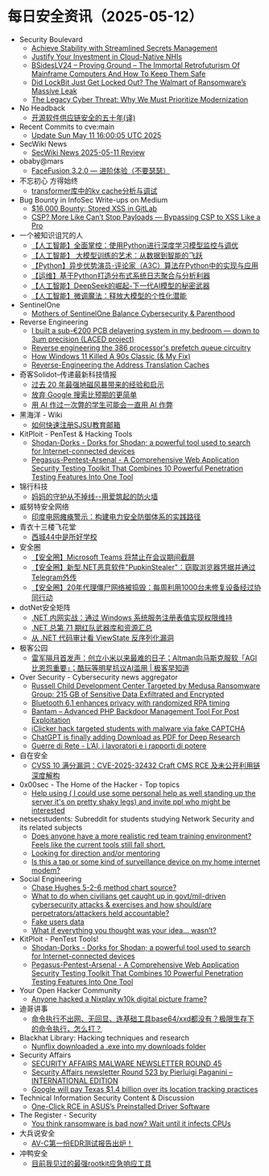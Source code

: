 # 每日安全资讯（2025-05-12）

- Security Boulevard
  - [Achieve Stability with Streamlined Secrets Management](https://securityboulevard.com/2025/05/achieve-stability-with-streamlined-secrets-management/?utm_source=rss&utm_medium=rss&utm_campaign=achieve-stability-with-streamlined-secrets-management)
  - [Justify Your Investment in Cloud-Native NHIs](https://securityboulevard.com/2025/05/justify-your-investment-in-cloud-native-nhis/?utm_source=rss&utm_medium=rss&utm_campaign=justify-your-investment-in-cloud-native-nhis)
  - [BSidesLV24 – Proving Ground –  The Immortal Retrofuturism Of Mainframe Computers And How To Keep Them Safe](https://securityboulevard.com/2025/05/bsideslv24-proving-ground-the-immortal-retrofuturism-of-mainframe-computers-and-how-to-keep-them-safe/?utm_source=rss&utm_medium=rss&utm_campaign=bsideslv24-proving-ground-the-immortal-retrofuturism-of-mainframe-computers-and-how-to-keep-them-safe)
  - [Did LockBit Just Get Locked Out? The Walmart of Ransomware’s Massive Leak](https://securityboulevard.com/2025/05/did-lockbit-just-get-locked-out-the-walmart-of-ransomwares-massive-leak/?utm_source=rss&utm_medium=rss&utm_campaign=did-lockbit-just-get-locked-out-the-walmart-of-ransomwares-massive-leak)
  - [The Legacy Cyber Threat: Why We Must Prioritize Modernization](https://securityboulevard.com/2025/05/the-legacy-cyber-threat-why-we-must-prioritize-modernization/?utm_source=rss&utm_medium=rss&utm_campaign=the-legacy-cyber-threat-why-we-must-prioritize-modernization)
- No Headback
  - [开源软件供应链安全的五十年(译)](http://xargin.com/open-source-supply-chain-security/)
- Recent Commits to cve:main
  - [Update Sun May 11 16:00:05 UTC 2025](https://github.com/trickest/cve/commit/636e428a4868a680e8b294c07155b1669e40ba9b)
- SecWiki News
  - [SecWiki News 2025-05-11 Review](http://www.sec-wiki.com/?2025-05-11)
- obaby@mars
  - [FaceFusion 3.2.0 — 进阶体验（不要瑟瑟）](https://h4ck.org.cn/2025/05/20664)
- 不忘初心 方得始终
  - [transformer库中的kv cache分析与调试](http://terenceli.github.io/%E6%8A%80%E6%9C%AF/2025/05/11/kvcache-intro)
- Bug Bounty in InfoSec Write-ups on Medium
  - [$16,000 Bounty: Stored XSS in GitLab](https://infosecwriteups.com/16-000-bounty-stored-xss-in-gitlab-a0f57e5c4245?source=rss----7b722bfd1b8d--bug_bounty)
  - [CSP? More Like Can’t Stop Payloads  — Bypassing CSP to XSS Like a Pro](https://infosecwriteups.com/csp-more-like-cant-stop-payloads-bypassing-csp-to-xss-like-a-pro-90d27c2c3a40?source=rss----7b722bfd1b8d--bug_bounty)
- 一个被知识诅咒的人
  - [【人工智能】全面掌控：使用Python进行深度学习模型监控与调优](https://blog.csdn.net/nokiaguy/article/details/147873231)
  - [【人工智能】 大模型训练的艺术：从数据到智能的飞跃](https://blog.csdn.net/nokiaguy/article/details/147873212)
  - [【Python】异步优势演员-评论家（A3C）算法在Python中的实现与应用](https://blog.csdn.net/nokiaguy/article/details/147873198)
  - [【运维】基于Python打造分布式系统日志聚合与分析利器](https://blog.csdn.net/nokiaguy/article/details/147873180)
  - [【人工智能】DeepSeek的崛起-下一代AI模型的秘密武器](https://blog.csdn.net/nokiaguy/article/details/147873142)
  - [【人工智能】微调魔法：释放大模型的个性化潜能](https://blog.csdn.net/nokiaguy/article/details/147873116)
- SentinelOne
  - [Mothers of SentinelOne Balance Cybersecurity & Parenthood](https://www.sentinelone.com/blog/mothers-of-sentinelone-balance-cybersecurity-parenthood/)
- Reverse Engineering
  - [I built a sub-€200 PCB delayering system in my bedroom — down to 3µm precision (LACED project)](https://www.reddit.com/r/ReverseEngineering/comments/1kjr2xv/i_built_a_sub200_pcb_delayering_system_in_my/)
  - [Reverse engineering the 386 processor's prefetch queue circuitry](https://www.reddit.com/r/ReverseEngineering/comments/1kjrhry/reverse_engineering_the_386_processors_prefetch/)
  - [How Windows 11 Killed A 90s Classic (& My Fix)](https://www.reddit.com/r/ReverseEngineering/comments/1kjqzuf/how_windows_11_killed_a_90s_classic_my_fix/)
  - [Reverse-Engineering the Address Translation Caches](https://www.reddit.com/r/ReverseEngineering/comments/1kjsow1/reverseengineering_the_address_translation_caches/)
- 奇客Solidot–传递最新科技情报
  - [过去 20 年最强地磁风暴带来的经验和启示](https://www.solidot.org/story?sid=81259)
  - [放弃 Google 搜索比预期的更简单](https://www.solidot.org/story?sid=81258)
  - [用 AI 作过一次弊的学生可能会一直用 AI 作弊](https://www.solidot.org/story?sid=81257)
- 黑海洋 - Wiki
  - [如何快速注册SJSU教育邮箱](https://blog.upx8.com/4797)
- KitPloit - PenTest &amp; Hacking Tools
  - [Shodan-Dorks - Dorks for Shodan; a powerful tool used to search for Internet-connected devices](http://www.kitploit.com/2025/05/shodan-dorks-dorks-for-shodan-powerful.html)
  - [Pegasus-Pentest-Arsenal - A Comprehensive Web Application Security Testing Toolkit That Combines 10 Powerful Penetration Testing Features Into One Tool](http://www.kitploit.com/2025/05/pegasus-pentest-arsenal-comprehensive.html)
- 锦行科技
  - [妈妈的守护从不掉线--用爱筑起的防火墙](https://mp.weixin.qq.com/s?__biz=MzIxNTQxMjQyNg==&mid=2247494016&idx=1&sn=371ac2685fece5c78a11e33aaff2d5e7&subscene=0)
- 威努特安全网络
  - [印度电网瘫痪警示：构建电力安全防御体系的实践路径](https://mp.weixin.qq.com/s?__biz=MzAwNTgyODU3NQ==&mid=2651132964&idx=1&sn=2726985923f0e7b7d147fa852391bf6e&subscene=0)
- 青衣十三楼飞花堂
  - [西城44中是所好学校](https://mp.weixin.qq.com/s?__biz=MzUzMjQyMDE3Ng==&mid=2247488277&idx=1&sn=ecefe8f97d071a4d7fd026e43b841fe8&subscene=0)
- 安全圈
  - [【安全圈】Microsoft Teams 将禁止在会议期间截屏](https://mp.weixin.qq.com/s?__biz=MzIzMzE4NDU1OQ==&mid=2652069558&idx=1&sn=2987948da429aca3ced7a01f29894350&subscene=0)
  - [【安全圈】新型.NET恶意软件"PupkinStealer"：窃取浏览器凭据并通过Telegram外传](https://mp.weixin.qq.com/s?__biz=MzIzMzE4NDU1OQ==&mid=2652069558&idx=2&sn=98a85cb1368ce09d81bbe5fdb0e703ae&subscene=0)
  - [【安全圈】20年代理僵尸网络被捣毁：每周利用1000台未修复设备经过协同行动](https://mp.weixin.qq.com/s?__biz=MzIzMzE4NDU1OQ==&mid=2652069558&idx=3&sn=753a6001c974bfd4de18ddbe1cd2aecb&subscene=0)
- dotNet安全矩阵
  - [.NET 内网实战：通过 Windows 系统服务注册表值实现权限维持](https://mp.weixin.qq.com/s?__biz=MzUyOTc3NTQ5MA==&mid=2247499641&idx=1&sn=7afbdf6d26129d1e85536d3c0085609a&subscene=0)
  - [.NET 总第 71 期红队武器库和资源汇总](https://mp.weixin.qq.com/s?__biz=MzUyOTc3NTQ5MA==&mid=2247499641&idx=2&sn=aa591d98a71f78639e94ab761baece63&subscene=0)
  - [从 .NET 代码审计看 ViewState 反序列化漏洞](https://mp.weixin.qq.com/s?__biz=MzUyOTc3NTQ5MA==&mid=2247499641&idx=3&sn=d7f3a802ba857dfd318ec850e660210b&subscene=0)
- 极客公园
  - [雷军隔月首发声：创立小米以来最难的日子；Altman向马斯克服软「AGI比恩怨重要」；酷玩等明星抗议AI滥用 | 极客早知道](https://mp.weixin.qq.com/s?__biz=MTMwNDMwODQ0MQ==&mid=2653079046&idx=1&sn=9c8fbf0a34005b08dc7b1462cfb8f2cb&subscene=0)
- Over Security - Cybersecurity news aggregator
  - [Russell Child Development Center Targeted by Medusa Ransomware Group: 215 GB of Sensitive Data Exfiltrated and Encrypted](https://www.suspectfile.com/russell-child-development-center-targeted-by-medusa-ransomware-group-215-gb-of-sensitive-data-exfiltrated-and-encrypted/)
  - [Bluetooth 6.1 enhances privacy with randomized RPA timing](https://www.bleepingcomputer.com/news/security/bluetooth-61-enhances-privacy-with-randomized-rpa-timing/)
  - [Bantam – Advanced PHP Backdoor Management Tool For Post Exploitation](https://www.darknet.org.uk/2025/05/bantam-advanced-php-backdoor-management-tool-for-post-exploitation/)
  - [iClicker hack targeted students with malware via fake CAPTCHA](https://www.bleepingcomputer.com/news/security/iclicker-hack-targeted-students-with-malware-via-fake-captcha/)
  - [ChatGPT is finally adding Download as PDF for Deep Research](https://www.bleepingcomputer.com/news/artificial-intelligence/chatgpt-is-finally-adding-download-as-pdf-for-deep-research/)
  - [Guerre di Rete - L’AI, i lavoratori e i rapporti di potere](https://guerredirete.substack.com/p/guerre-di-rete-lai-i-lavoratori-e)
- 自在安全
  - [CVSS 10 满分漏洞：CVE-2025-32432 Craft CMS RCE 及未公开利用链深度解构](https://mp.weixin.qq.com/s?__biz=Mzk0NTU5Mjg0Ng==&mid=2247492026&idx=1&sn=a45585cfb3c85bb1d0d2101a1ff10b41&subscene=0)
- 0x00sec - The Home of the Hacker - Top topics
  - [Help using ( I could use some personal help as well standing up the server it's on pretty shaky legs) and invite ppl who might be interested](https://0x00sec.org/t/help-using-i-could-use-some-personal-help-as-well-standing-up-the-server-its-on-pretty-shaky-legs-and-invite-ppl-who-might-be-interested/43890)
- netsecstudents: Subreddit for students studying Network Security and its related subjects
  - [Does anyone have a more realistic red team training environment? Feels like the current tools still fall short.](https://www.reddit.com/r/netsecstudents/comments/1kjv4nv/does_anyone_have_a_more_realistic_red_team/)
  - [Looking for direction and/or mentoring](https://www.reddit.com/r/netsecstudents/comments/1kjqkgt/looking_for_direction_andor_mentoring/)
  - [Is this a tap or some kind of surveillance device on my home internet modem?](https://www.reddit.com/r/netsecstudents/comments/1kjr85r/is_this_a_tap_or_some_kind_of_surveillance_device/)
- Social Engineering
  - [Chase Hughes 5-2-6 method chart source?](https://www.reddit.com/r/SocialEngineering/comments/1kkcafs/chase_hughes_526_method_chart_source/)
  - [What to do when civilians get caught up in govt/mil-driven cybersecurity attacks & exercises and how should/are perpetrators/attackers held accountable?](https://www.reddit.com/r/SocialEngineering/comments/1kk27gu/what_to_do_when_civilians_get_caught_up_in/)
  - [Fake users data](https://www.reddit.com/r/SocialEngineering/comments/1kjxhnm/fake_users_data/)
  - [What if everything you thought was your idea... wasn’t?](https://www.reddit.com/r/SocialEngineering/comments/1kjsopn/what_if_everything_you_thought_was_your_idea_wasnt/)
- KitPloit - PenTest Tools!
  - [Shodan-Dorks - Dorks for Shodan; a powerful tool used to search for Internet-connected devices](http://www.kitploit.com/2025/05/shodan-dorks-dorks-for-shodan-powerful.html)
  - [Pegasus-Pentest-Arsenal - A Comprehensive Web Application Security Testing Toolkit That Combines 10 Powerful Penetration Testing Features Into One Tool](http://www.kitploit.com/2025/05/pegasus-pentest-arsenal-comprehensive.html)
- Your Open Hacker Community
  - [Anyone hacked a Nixplay w10k digital picture frame?](https://www.reddit.com/r/HowToHack/comments/1kk6n3s/anyone_hacked_a_nixplay_w10k_digital_picture_frame/)
- 迪哥讲事
  - [命令执行不出网、无回显、连基础工具base64/xxd都没有？极限生存下的命令执行，怎么打？](https://mp.weixin.qq.com/s?__biz=MzIzMTIzNTM0MA==&mid=2247497580&idx=1&sn=c77028340ad979d0182045d5796a3826&subscene=0)
- Blackhat Library: Hacking techniques and research
  - [Nunflix downloaded a .exe into my downloads folder](https://www.reddit.com/r/blackhat/comments/1kk6w3v/nunflix_downloaded_a_exe_into_my_downloads_folder/)
- Security Affairs
  - [SECURITY AFFAIRS MALWARE NEWSLETTER ROUND 45](https://securityaffairs.com/177697/breaking-news/security-affairs-malware-newsletter-round-45.html)
  - [Security Affairs newsletter Round 523 by Pierluigi Paganini – INTERNATIONAL EDITION](https://securityaffairs.com/177689/breaking-news/security-affairs-newsletter-round-523-by-pierluigi-paganini-international-edition.html)
  - [Google will pay Texas $1.4 billion over its location tracking practices](https://securityaffairs.com/177683/laws-and-regulations/google-will-pay-texas-1-4-billion-over-its-location-tracking-practices.html)
- Technical Information Security Content & Discussion
  - [One-Click RCE in ASUS’s Preinstalled Driver Software](https://www.reddit.com/r/netsec/comments/1kjwfuh/oneclick_rce_in_asuss_preinstalled_driver_software/)
- The Register - Security
  - [You think ransomware is bad now? Wait until it infects CPUs](https://go.theregister.com/feed/www.theregister.com/2025/05/11/cpu_ransomware_rapid7/)
- 大兵说安全
  - [AV-C第一份EDR测试报告出炉！](https://mp.weixin.qq.com/s?__biz=MzI2MzM0NjcxNw==&mid=2247485525&idx=1&sn=11976bc53c21ae868d7eaea652b63af3&subscene=0)
- 冲鸭安全
  - [目前我见过的最强rootkit应急响应工具](https://mp.weixin.qq.com/s?__biz=MzkyOTc0NDY2Nw==&mid=2247485034&idx=1&sn=b5009c8ffb3181d085b38471fc3f8122&subscene=0)
